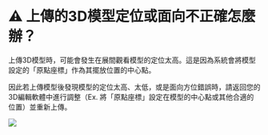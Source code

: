 # ⚠️ 上傳的3D模型定位或面向不正確怎麼辦？

上傳3D模型時，可能會發生在展間觀看模型的定位太高。這是因為系統會將模型設定的「原點座標」作為其擺放位置的中心點。

因此若上傳模型後發現模型的定位太高、太低，或是面向方位錯誤時，請返回您的3D編輯軟體中進行調整（Ex. 將「原點座標」設定在模型的中心點或其他合適的位置）並重新上傳。

![](../../../.gitbook/assets/02.png)
